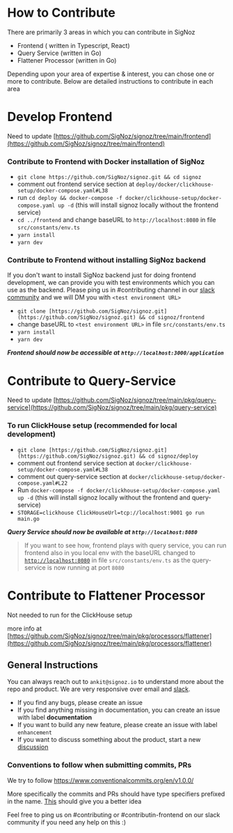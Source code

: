 # How to Contribute

There are primarily 3 areas in which you can contribute in SigNoz

- Frontend ( written in Typescript, React)
- Query Service (written in Go)
- Flattener Processor (written in Go)

Depending upon your area of expertise & interest, you can chose one or more to contribute. Below are detailed instructions to contribute in each area

# Develop Frontend

Need to update [https://github.com/SigNoz/signoz/tree/main/frontend](https://github.com/SigNoz/signoz/tree/main/frontend)

### Contribute to Frontend with Docker installation of SigNoz

- `git clone https://github.com/SigNoz/signoz.git && cd signoz`
- comment out frontend service section at `deploy/docker/clickhouse-setup/docker-compose.yaml#L38`
- run `cd deploy && docker-compose -f docker/clickhouse-setup/docker-compose.yaml up -d` (this will install signoz locally without the frontend service)
- `cd ../frontend` and change baseURL to `http://localhost:8080` in file `src/constants/env.ts`
- `yarn install`
- `yarn dev`

### Contribute to Frontend without installing SigNoz backend

If you don't want to install SigNoz backend just for doing frontend development, we can provide you with test environments which you can use as the backend. Please ping us in #contributing channel in our [slack community](https://join.slack.com/t/signoz-community/shared_invite/zt-lrjknbbp-J_mI13rlw8pGF4EWBnorJA) and we will DM you with `<test environment URL>`

- `git clone [https://github.com/SigNoz/signoz.git](https://github.com/SigNoz/signoz.git) && cd signoz/frontend`
- change baseURL to `<test environment URL>` in file `src/constants/env.ts`
- `yarn install`
- `yarn dev`

**_Frontend should now be accessible at `http://localhost:3000/application`_**

# Contribute to Query-Service

Need to update [https://github.com/SigNoz/signoz/tree/main/pkg/query-service](https://github.com/SigNoz/signoz/tree/main/pkg/query-service)

### To run ClickHouse setup (recommended for local development)

- `git clone [https://github.com/SigNoz/signoz.git](https://github.com/SigNoz/signoz.git) && cd signoz/deploy`
- comment out frontend service section at `docker/clickhouse-setup/docker-compose.yaml#L38`
- comment out query-service section at `docker/clickhouse-setup/docker-compose.yaml#L22`
- Run `docker-compose -f docker/clickhouse-setup/docker-compose.yaml up -d` (this will install signoz locally without the frontend and query-service)
- `STORAGE=clickhouse ClickHouseUrl=tcp://localhost:9001 go run main.go`

**_Query Service should now be available at `http://localhost:8080`_**

> If you want to see how, frontend plays with query service, you can run frontend also in you local env with the baseURL changed to [`http://localhost:8080`](http://ec2-18-191-251-86.us-east-2.compute.amazonaws.com:8080/) in file `src/constants/env.ts` as the query-service is now running at port `8080`

# Contribute to Flattener Processor

Not needed to run for the ClickHouse setup

more info at [https://github.com/SigNoz/signoz/tree/main/pkg/processors/flattener](https://github.com/SigNoz/signoz/tree/main/pkg/processors/flattener)

## General Instructions

You can always reach out to `ankit@signoz.io` to understand more about the repo and product. We are very responsive over email and [slack](https://join.slack.com/t/signoz-community/shared_invite/zt-lrjknbbp-J_mI13rlw8pGF4EWBnorJA).

- If you find any bugs, please create an issue
- If you find anything missing in documentation, you can create an issue with label **documentation**
- If you want to build any new feature, please create an issue with label `enhancement`
- If you want to discuss something about the product, start a new [discussion](https://github.com/SigNoz/signoz/discussions)

### Conventions to follow when submitting commits, PRs
We try to follow https://www.conventionalcommits.org/en/v1.0.0/

More specifically the commits and PRs should have type specifiers prefixed in the name. [This](https://www.conventionalcommits.org/en/v1.0.0/#specification) should give you a better idea 

Feel free to ping us on #contributing or #contributin-frontend on our slack community if you need any help on this :)
